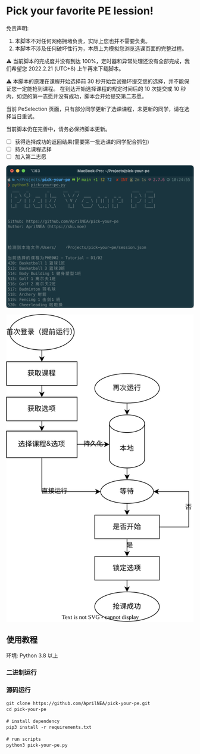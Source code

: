 # Pick your favorite PE lession!

免责声明: 
1. 本脚本不对任何网络拥堵负责，实际上您也并不需要负责。
2. 本脚本不涉及任何破坏性行为，本质上为模拟您浏览选课页面的完整过程。

⚠️ 当前脚本的完成度并没有到达 100%，定时器和异常处理还没有全部完成，我们希望您 2022.2.21 (UTC+8) 上午再来下载脚本。

⚠️ 本脚本的原理在课程开始选择前 30 秒开始尝试循环提交您的选择，并不能保证您一定能抢到课程。
   在到达开始选择课程的规定时间后的 10 次提交或 10 秒内，如您的第一志愿并没有成功，脚本会开始提交第二志愿。

当前 PeSelection 页面，只有部分同学更新了选课课程，未更新的同学，请在选择当日重试。

当前脚本仍在完善中，请务必保持脚本更新。
- [ ] 获得选择成功的返回结果(需要第一批选课的同学配合抓包)
- [ ] 持久化课程选择
- [ ] 加入第二志愿

![Demo](./docs/demo.png)

![流程图](./docs/pick-your-pe.drawio.svg)

## 使用教程
环境: Python 3.8 以上

### 二进制运行


### 源码运行
```shell
git clone https://github.com/AprilNEA/pick-your-pe.git
cd pick-your-pe

# install dependency
pip3 install -r requirements.txt

# run scripts
python3 pick-your-pe.py
```
